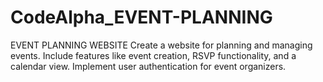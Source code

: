 # CodeAlpha_EVENT-PLANNING
EVENT PLANNING WEBSITE Create a website for planning and managing events. Include features like event creation, RSVP functionality, and a calendar view. Implement user authentication for event organizers.
